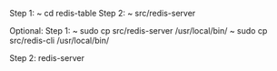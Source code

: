Step 1: ~ cd redis-table
Step 2: ~ src/redis-server

Optional:
Step 1: ~ sudo cp src/redis-server /usr/local/bin/
        ~ sudo cp src/redis-cli /usr/local/bin/

Step 2: redis-server
